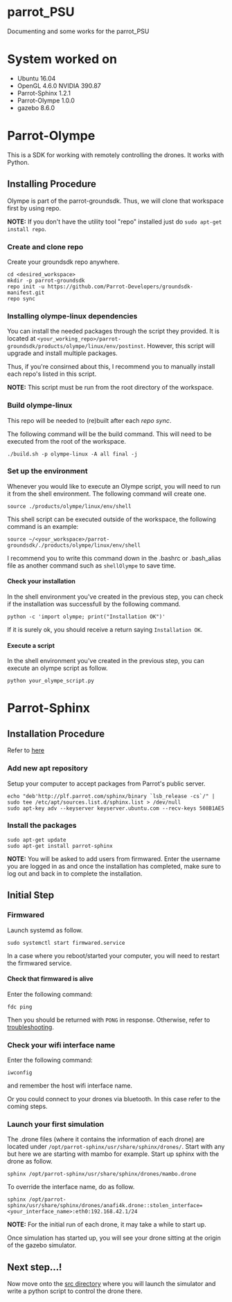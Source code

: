 # parrot_PSU
Documenting and some works for the parrot_PSU

# System worked on
* Ubuntu 16.04
* OpenGL 4.6.0 NVIDIA 390.87
* Parrot-Sphinx 1.2.1
* Parrot-Olympe 1.0.0
* gazebo 8.6.0

# Parrot-Olympe
This is a SDK for working with remotely controlling the drones. It works with Python.

## Installing Procedure
Olympe is part of the parrot-groundsdk. Thus, we will clone that workspace first by using repo.

__NOTE:__ If you don't have the utility tool "repo" installed just do `sudo apt-get install repo`.

### Create and clone repo
Create your groundsdk repo anywhere.
```
cd <desired_workspace>
mkdir -p parrot-groundsdk
repo init -u https://github.com/Parrot-Developers/groundsdk-manifest.git
repo sync
```

### Installing olympe-linux dependencies
You can install the needed packages through the script they provided. It is located at `<your_working_repo>/parrot-groundsdk/products/olympe/linux/env/postinst`. However, this script will upgrade and install multiple packages. 

Thus, if you're consirned about this, I recommend you to manually install each repo's listed in this script.

__NOTE:__ This script must be run from the root directory of the workspace. 

### Build olympe-linux
This repo will be needed to (re)built after each _repo sync_.

The following command will be the build command. This will need to be executed from the root of the workspace.

```
./build.sh -p olympe-linux -A all final -j
```

### Set up the environment
Whenever you would like to execute an Olympe script, you will need to run it from the shell environment. The following command will create one.
```
source ./products/olympe/linux/env/shell
```

This shell script can be executed outside of the workspace, the following command is an example:
```
source ~/<your_workspace>/parrot-groundsdk/./products/olympe/linux/env/shell
```
I recommend you to write this command down in the .bashrc or .bash_alias file as another command such as `shellOlympe` to save time.

#### Check your installation
In the shell environment you've created in the previous step, you can check if the installation was successfull by the following command.
```
python -c 'import olympe; print("Installation OK")'
```
If it is surely ok, you should receive a return saying `Installation OK`.

#### Execute a script
In the shell environment you've created in the previous step, you can execute an olympe script as follow.
```
python your_olympe_script.py
```

# Parrot-Sphinx
## Installation Procedure
Refer to [here](https://developer.parrot.com/docs/sphinx/installation.html)

### Add new apt repository
Setup your computer to accept packages from Parrot's public server.
```
echo "deb'http://plf.parrot.com/sphinx/binary `lsb_release -cs`/" | sudo tee /etc/apt/sources.list.d/sphinx.list > /dev/null
sudo apt-key adv --keyserver keyserver.ubuntu.com --recv-keys 508B1AE5
```

### Install the packages
```
sudo apt-get update
sudo apt-get install parrot-sphinx
```
__NOTE:__ You will be asked to add users from firmwared. Enter the username you are logged in as and once the installation has completed, make sure to log out and back in to complete the installation.

## Initial Step
### Firmwared
Launch systemd as follow.
```
sudo systemctl start firmwared.service
```

In a case where you reboot/started your computer, you will need to restart the firmwared service.

#### Check that firmwared is alive
Enter the following command:
```
fdc ping
```

Then you should be returned with `PONG` in response. Otherwise, refer to [troubleshooting](https://developer.parrot.com/docs/sphinx/troubleshooting.html).

### Check your wifi interface name
Enter the following command:
```
iwconfig
```
and remember the host wifi interface name.

Or you could connect to your drones via bluetooth. In this case refer to the coming steps.

### Launch your first simulation
The .drone files (where it contains the information of each drone) are located under `/opt/parrot-sphinx/usr/share/sphinx/drones/`. Start with any but here we are starting with mambo for example. Start up sphinx with the drone as follow.
```
sphinx /opt/parrot-sphinx/usr/share/sphinx/drones/mambo.drone
```

To override the interface name, do as follow.
```
sphinx /opt/parrot-sphinx/usr/share/sphinx/drones/anafi4k.drone::stolen_interface=<your_interface_name>:eth0:192.168.42.1/24
```

__NOTE:__ For the initial run of each drone, it may take a while to start up.

Once simulation has started up, you will see your drone sitting at the origin of the gazebo simulator.

## Next step...!
Now move onto the [src directory](https://github.com/shulace13/parrot_PSU/tree/master/src) where you will launch the simulator and write a python script to control the drone there.
